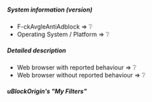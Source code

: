 <!--
This is a template helping you to create an issue which can be processed as quickly as possible.

**Important** For suspected bugs, you must have tested them in at least 2 different browsers, e.g., Chrome + Firefox, Chrome + Safari, etc.
-->

##### System information (version)
<!-- Example
- F-ckAvgleAntiAdblock => 0.11.27
- Operating System / Platform => Windows 64 Bit
-->

- F-ckAvgleAntiAdblock => :grey_question:
- Operating System / Platform => :grey_question:

##### Detailed description
<!-- Example
- Web Browsers with reported behaviour => Chrome, Firefox
- Web Browsers without reported behaviour => Safari
-->
- Web browser with reported behaviour => :grey_question:
- Web browser without reported behaviour => :grey_question:

<!-- your description -->

##### uBlockOrigin's "My Filters"

<!-- your "My filters" -->
